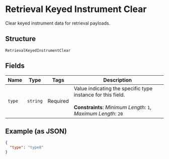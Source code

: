 
# Retrieval Keyed Instrument Clear

Clear keyed instrument data for retrieval payloads.

## Structure

`RetrievalKeyedInstrumentClear`

## Fields

| Name | Type | Tags | Description |
|  --- | --- | --- | --- |
| `type` | `string` | Required | Value indicating the specific type instance for this field.<br><br>**Constraints**: *Minimum Length*: `1`, *Maximum Length*: `20` |

## Example (as JSON)

```json
{
  "type": "type8"
}
```

